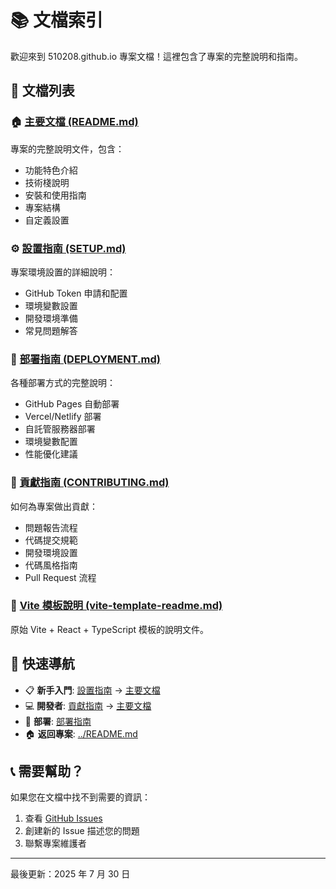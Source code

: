 # 📚 文檔索引

歡迎來到 510208.github.io 專案文檔！這裡包含了專案的完整說明和指南。

## 📖 文檔列表

### 🏠 [主要文檔 (README.md)](./README.md)

專案的完整說明文件，包含：

- 功能特色介紹
- 技術棧說明
- 安裝和使用指南
- 專案結構
- 自定義設置

### ⚙️ [設置指南 (SETUP.md)](./SETUP.md)

專案環境設置的詳細說明：

- GitHub Token 申請和配置
- 環境變數設置
- 開發環境準備
- 常見問題解答

### 🚀 [部署指南 (DEPLOYMENT.md)](./DEPLOYMENT.md)

各種部署方式的完整說明：

- GitHub Pages 自動部署
- Vercel/Netlify 部署
- 自託管服務器部署
- 環境變數配置
- 性能優化建議

### 🤝 [貢獻指南 (CONTRIBUTING.md)](./CONTRIBUTING.md)

如何為專案做出貢獻：

- 問題報告流程
- 代碼提交規範
- 開發環境設置
- 代碼風格指南
- Pull Request 流程

### 📜 [Vite 模板說明 (vite-template-readme.md)](./vite-template-readme.md)

原始 Vite + React + TypeScript 模板的說明文件。

## 🔗 快速導航

- 📋 **新手入門**: [設置指南](./SETUP.md) → [主要文檔](./README.md)
- 💻 **開發者**: [貢獻指南](./CONTRIBUTING.md) → [主要文檔](./README.md)
- 🚀 **部署**: [部署指南](./DEPLOYMENT.md)
- 🏠 **返回專案**: [../README.md](../README.md)

## 📞 需要幫助？

如果您在文檔中找不到需要的資訊：

1. 查看 [GitHub Issues](https://github.com/510208/510208.github.io/issues)
2. 創建新的 Issue 描述您的問題
3. 聯繫專案維護者

---

最後更新：2025 年 7 月 30 日
